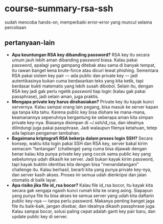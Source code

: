 # course-summary-rsa-ssh
sudah mencoba hands-on, memperbaiki error-error yang muncul selama percobaan
## pertanyaan-lain
- **Apa keuntungan RSA key dibanding password?** RSA key itu secara umum jauh lebih aman dibanding password biasa. Kalau pakai password, apalagi yang gampang ditebak atau sama di banyak tempat, itu rawan banget kena brute-force atau dicuri lewat phishing. Sementara RSA pakai sistem key pair — ada public dan private key — jadi autentikasinya bukan cuma berdasarkan teks yang kita ketik, tapi berdasar bukti matematis yang lebih susah dibobol. Selain itu, dengan RSA key jadi gak perlu ngetik password tiap login (kalau gak pakai passphrase), jadi selain aman, juga praktis.
- **Mengapa private key harus dirahasiakan?** Private key itu kayak kunci servernya. Kalau sampai orang lain pegang, bisa masuk ke server kapan aja tanpa kita tahu. Karena public key bisa dishare ke mana-mana, keamanannya sepenuhnya bergantung ke seberapa aman kita simpan private key-nya. Biasanya disimpan di ~/.ssh/id_rsa, dan idealnya dilindungi juga pakai passphrase. Jadi walaupun filenya ketahuan, tetep ada lapisan pengaman tambahan.
- **Bagaimana kriptografi RSA bekerja dalam proses login SSH?** Secara konsep, waktu kita login pakai SSH dan RSA key, server bakal kirim semacam “tantangan” (challenge) yang cuma bisa dijawab dengan benar kalau kita punya private key yang cocok sama public key yang sebelumnya udah dikasih ke server. Jadi bukan kayak kirim password, tapi kayak buktiin identitas kita dengan bisa "menandatangani" challenge itu. Kalau berhasil, berarti kita yang punya private key-nya, dan server kasih akses. Proses ini semua udah dienkripsi dan jalan otomatis di balik layar.
- **Apa risiko jika file id_rsa bocor?** Kalau file id_rsa bocor, itu kayak kita secara gak sengaja ngasih kunci rumah kita ke orang asing. Siapapun yang punya file itu bisa akses ke semua server yang udah kita daftarin public key-nya — tanpa perlu password. Makanya penting banget jaga file itu baik-baik, jangan disebar, dan idealnya dikasih passphrase juga. Kalau sampai bocor, solusi paling cepat adalah ganti key pair baru, dan update public key di server.
